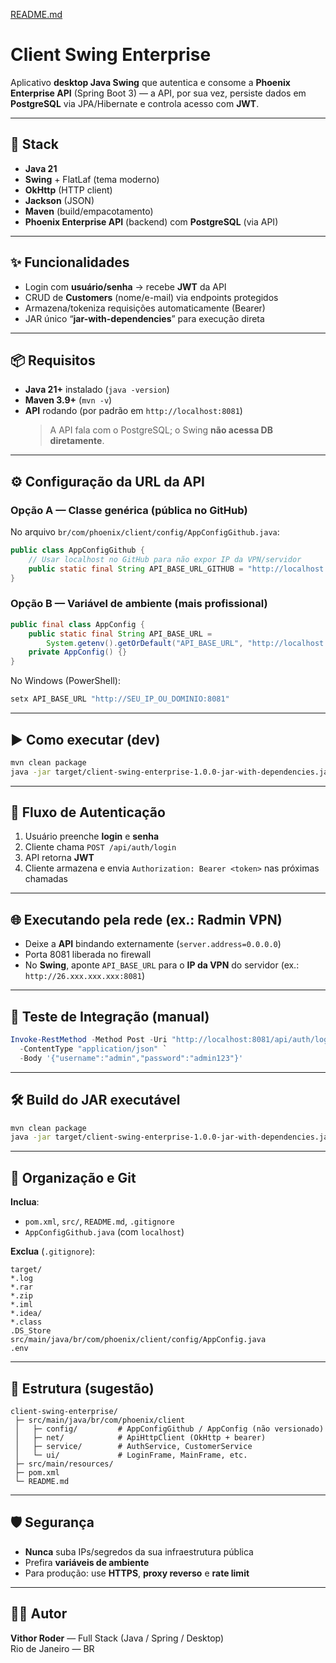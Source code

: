 [README.md](https://github.com/user-attachments/files/22566771/README.md)
# Client Swing Enterprise

Aplicativo **desktop Java Swing** que autentica e consome a **Phoenix Enterprise API** (Spring Boot 3) — a API, por sua vez, persiste dados em **PostgreSQL** via JPA/Hibernate e controla acesso com **JWT**.

---

## 🧩 Stack

- **Java 21**
- **Swing** + FlatLaf (tema moderno)
- **OkHttp** (HTTP client)
- **Jackson** (JSON)
- **Maven** (build/empacotamento)
- **Phoenix Enterprise API** (backend) com **PostgreSQL** (via API)

---

## ✨ Funcionalidades

- Login com **usuário/senha** → recebe **JWT** da API
- CRUD de **Customers** (nome/e-mail) via endpoints protegidos
- Armazena/tokeniza requisições automaticamente (Bearer)
- JAR único “**jar-with-dependencies**” para execução direta

---

## 📦 Requisitos

- **Java 21+** instalado (`java -version`)
- **Maven 3.9+** (`mvn -v`)
- **API** rodando (por padrão em `http://localhost:8081`)
  > A API fala com o PostgreSQL; o Swing **não acessa DB diretamente**.

---

## ⚙️ Configuração da URL da API

### Opção A — Classe genérica (pública no GitHub)
No arquivo `br/com/phoenix/client/config/AppConfigGithub.java`:

```java
public class AppConfigGithub {
    // Usar localhost no GitHub para não expor IP da VPN/servidor
    public static final String API_BASE_URL_GITHUB = "http://localhost:8081";
}
```

### Opção B — Variável de ambiente (mais profissional)
```java
public final class AppConfig {
    public static final String API_BASE_URL =
        System.getenv().getOrDefault("API_BASE_URL", "http://localhost:8081");
    private AppConfig() {}
}
```

No Windows (PowerShell):
```powershell
setx API_BASE_URL "http://SEU_IP_OU_DOMINIO:8081"
```

---

## ▶️ Como executar (dev)

```bash
mvn clean package
java -jar target/client-swing-enterprise-1.0.0-jar-with-dependencies.jar
```

---

## 🔐 Fluxo de Autenticação

1. Usuário preenche **login** e **senha**  
2. Cliente chama `POST /api/auth/login`  
3. API retorna **JWT**  
4. Cliente armazena e envia `Authorization: Bearer <token>` nas próximas chamadas

---

## 🌐 Executando pela rede (ex.: Radmin VPN)

- Deixe a **API** bindando externamente (`server.address=0.0.0.0`)
- Porta 8081 liberada no firewall
- No **Swing**, aponte `API_BASE_URL` para o **IP da VPN** do servidor (ex.: `http://26.xxx.xxx.xxx:8081`)

---

## 🧪 Teste de Integração (manual)

```powershell
Invoke-RestMethod -Method Post -Uri "http://localhost:8081/api/auth/login" `
  -ContentType "application/json" `
  -Body '{"username":"admin","password":"admin123"}'
```

---

## 🛠️ Build do JAR executável

```bash
mvn clean package
java -jar target/client-swing-enterprise-1.0.0-jar-with-dependencies.jar
```

---

## 🧹 Organização e Git

**Inclua**:
- `pom.xml`, `src/`, `README.md`, `.gitignore`
- `AppConfigGithub.java` (com `localhost`)

**Exclua** (`.gitignore`):
```
target/
*.log
*.rar
*.zip
*.iml
*.idea/
*.class
.DS_Store
src/main/java/br/com/phoenix/client/config/AppConfig.java
.env
```

---

## 🧩 Estrutura (sugestão)

```
client-swing-enterprise/
 ├─ src/main/java/br/com/phoenix/client
 │   ├─ config/         # AppConfigGithub / AppConfig (não versionado)
 │   ├─ net/            # ApiHttpClient (OkHttp + bearer)
 │   ├─ service/        # AuthService, CustomerService
 │   └─ ui/             # LoginFrame, MainFrame, etc.
 ├─ src/main/resources/
 ├─ pom.xml
 └─ README.md
```

---

## 🛡️ Segurança

- **Nunca** suba IPs/segredos da sua infraestrutura pública
- Prefira **variáveis de ambiente**
- Para produção: use **HTTPS**, **proxy reverso** e **rate limit**

---

## 🧑‍💻 Autor

**Vithor Roder** — Full Stack (Java / Spring / Desktop)  
Rio de Janeiro — BR

